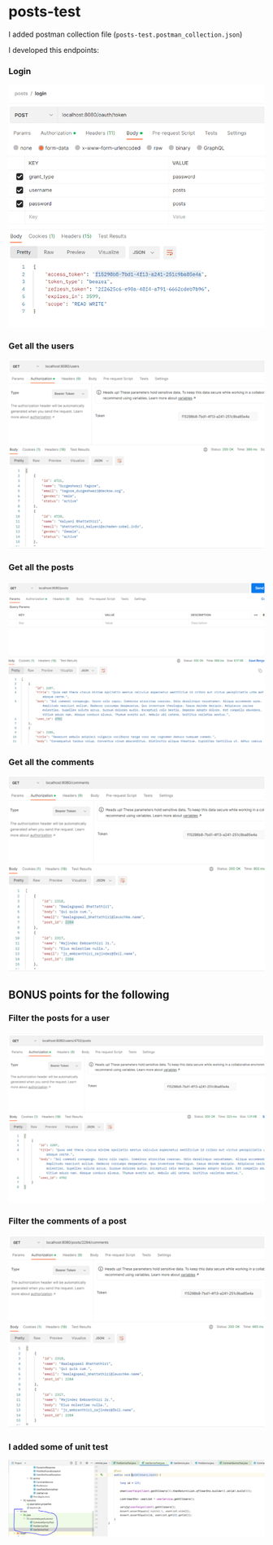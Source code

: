 # posts-test

I added postman collection file (`posts-test.postman_collection.json`)

I developed this endpoints:
### Login
![Login](/screenshot/login.PNG)

### Get all the users

![Get all the users](/screenshot/getAllUser.PNG)


### Get all the posts

![Get all the posts](/screenshot/getAllPosts.PNG)

### Get all the comments

![Get all the comments](/screenshot/getAllComments.PNG)

## BONUS points for the following


### Filter the posts for a user

![Filter the posts for a user](/screenshot/getUserPosts.PNG)

### Filter the comments of a post

![Filter the comments of a post](/screenshot/getPostComments.PNG)

### I added some of unit test 

![unit test ](/screenshot/unit_test.PNG)
